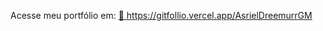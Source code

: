 Acesse meu portfólio em: 
<a href="https://gitfollio.vercel.app/AsrielDreemurrGM"> 🔗
  https://gitfollio.vercel.app/AsrielDreemurrGM
</a>

<!-- GitFolio:start
{
  "gitfolio": "on",
  "name": "Eduardo Augusto Motta da Rosa",
  "email": "eduardo.motta.980315@gmail.com",
  "tagline": "Full Stack Java Developer",
  "avatar_url": "https://avatars.githubusercontent.com/u/157048195?v=4",
  "website": "",
  "githubUser": "AsrielDreemurrGM",
  "linkedinUser": "https://www.linkedin.com/in/eduardo-augusto-mr/",
  "about": "Hello, I’m Eduardo Augusto. A Fullstack Java Developer whose journey in tech started young and became serious in 2024, when I dedicated myself fully to coding. Beyond writing code, I love indie games and contribute free community translations to share them with more players.
I enjoy coding, experimenting, and discovering what’s next every day — because life is all about curiosity, creativity, and connection.",
  "showStars": false,
  "showFollowers": false,
  "followers": 1,
  "following": 5,
  "themeId": "dark",
  "tech": [
  "Java",
  "React",
  "TypeScript",
  "JavaScript",
  "Styled Components",
  "Bootstrap",
  "Spring Boot",
  "PostgreSQL",
  "MySQL",
  "MongoDB",
  "JUnit",
  "REST APIs",
  "Vercel",
  "Figma",
  "STS4",
  "VS Code",
  "Docker"
],
  "projects": [
  {
    "id": 943676926,
    "repoName": "EFood_Restaurant",
    "url": "https://github.com/AsrielDreemurrGM/EFood_Restaurant",
    "stars": 0,
    "description": "Efood is an online restaurant platform built with React and TypeScript, offering users the ability to browse restaurants, view dishes, manage a cart, and simulate a complete checkout process with form validation, input masks, animations, and accessibility enhancements. Data is dynamically fetched using RTK Query from my custom API.",
    "image": "https://servidor-host-imagens.vercel.app/portfolio/EFood.jpg",
    "techs": [
      "React",
      "TypeScript",
      "Styled Components",
      "Redux Toolkit",
      "React Redux",
      "React Router DOM",
      "RTK Query",
      "ESLint",
      "Prettier",
      "My Own API"
    ],
    "deploy": "https://e-food-restaurant.vercel.app/",
    "highlighted": true
  },
  {
    "id": 939630846,
    "repoName": "StartSelect_Store",
    "url": "https://github.com/AsrielDreemurrGM/StartSelect_Store",
    "stars": 0,
    "description": "A digital game store built with React and TypeScript that fetches products from my own API using RTK Query. Features include dynamic product listings, responsive design, cart management, masked form input, and a complete checkout flow with validation. The project emphasizes good accessibility practices, performance enhancements, and semantic HTML.",
    "image": "https://servidor-host-imagens.vercel.app/portfolio/StartSelect.jpg",
    "techs": [
      "React",
      "TypeScript",
      "Styled Components",
      "React Router DOM",
      "RTK Query",
      "Formik",
      "Yup",
      "My Own API"
    ],
    "deploy": "https://start-select-store.vercel.app/",
    "highlighted": true
  },
  {
    "id": 802348959,
    "repoName": "Website-Parts-Shop",
    "url": "https://github.com/AsrielDreemurrGM/Website-Parts-Shop",
    "stars": 0,
    "description": "A fictional e-commerce website for selling bearings and industrial parts. Built with Bootstrap 5, JavaScript, and custom CSS, this project focuses on responsive layouts, smooth navigation, and organized product catalogs.",
    "image": "https://servidor-host-imagens.vercel.app/portfolio/Parts-Shop.jpg",
    "techs": [
      "Javascript",
      "Bootstrap",
      "CSS",
      "HTML",
      "JQuery"
    ],
    "deploy": "https://website-parts-shop.vercel.app/",
    "highlighted": true
  },
  {
    "id": 932479786,
    "repoName": "Tema_Noturno_Ebac",
    "url": "https://github.com/AsrielDreemurrGM/Tema_Noturno_Ebac",
    "stars": 2,
    "description": "This extension applies a custom dark theme to the EBAC learning platform, offering a more comfortable visual experience, especially for night time study sessions. Main features include instant theme application without reloading the page, preference storage across sessions and a button to dim video backgrounds.",
    "image": "https://servidor-host-imagens.vercel.app/portfolio/EBAC-Night-Extension.gif",
    "techs": [
      "Javascript",
      "CSS",
      "HTML",
      "Browser Extension",
      "Dark Theme",
      "UI Enhancement"
    ],
    "deploy": "",
    "highlighted": false
  },
  {
    "id": 1035054244,
    "repoName": "Microservices_Online_Selling",
    "url": "https://github.com/AsrielDreemurrGM/Microservices_Online_Selling",
    "stars": 0,
    "description": "A Java 21 Spring Boot microservices platform for managing clients, products, and sales. It leverages MongoDB for persistence, Spring Cloud Config Server for centralized configuration, OpenAPI/Swagger for API documentation, and Feign clients for inter-service communication.",
    "image": "",
    "techs": [
      "Java",
      "MongoDB",
      "Spring Boot",
      "CRUD",
      "TDD",
      "JUnit",
      "Lombok",
      "OpenAPI",
      "Swagger",
      "Docker",
      "Javadocs"
    ],
    "deploy": "",
    "highlighted": false
  },
  {
    "id": 1023694677,
    "repoName": "Migration_Of_JDBC_To_JPA",
    "url": "https://github.com/AsrielDreemurrGM/Migration_Of_JDBC_To_JPA",
    "stars": 0,
    "description": "This project is a migration of a full Java backend CRUD application from JDBC to JPA (Java Persistence API), maintaining PostgreSQL as the database engine. It preserves the core structure of the original project while introducing JPA annotations, entity relationships, and integration with the persistence layer via the DAO design pattern.",
    "image": "",
    "techs": [
      "Java",
      "PostgreSQL",
      "JPA",
      "Hibernate",
      "CRUD",
      "JUnit",
      "DAO",
      "TDD",
      "Javadocs"
    ],
    "deploy": "",
    "highlighted": false
  },
  {
    "id": 1025776881,
    "repoName": "JPA_Multi_Database_Testing",
    "url": "https://github.com/AsrielDreemurrGM/JPA_Multi_Database_Testing",
    "stars": 0,
    "description": "Multi-database JPA testing project demonstrating CRUD operations across PostgreSQL and MySQL using multiple persistence units, generic DAOs, and comprehensive test coverage with JUnit 5.",
    "image": "",
    "techs": [
      "Java",
      "PostgreSQL",
      "MySQL",
      "DAO",
      "CRUD",
      "JPA",
      "TDD",
      "JUnit",
      "Javadocs"
    ],
    "deploy": "",
    "highlighted": false
  },
  {
    "id": 1014080397,
    "repoName": "PostgreSQL_JDBC_CRUD",
    "url": "https://github.com/AsrielDreemurrGM/PostgreSQL_JDBC_CRUD",
    "stars": 0,
    "description": "Full Java backend project featuring complete CRUD functionality using PostgreSQL and JDBC. Implements a generic DAO pattern, test-driven development (TDD) with JUnit 5, and secure environment-based configuration for database connections.",
    "image": "",
    "techs": [
      "Java",
      "PostgreSQL",
      "JDBC",
      "CRUD",
      "TDD",
      "JUnit",
      "DAO",
      "Javadocs"
    ],
    "deploy": "",
    "highlighted": false
  }
]
}
GitFolio:end -->
  